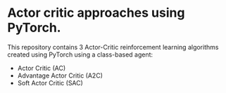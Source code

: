 # Actor critic approaches using PyTorch.
This repository contains 3 Actor-Critic reinforcement learning algorithms created using PyTorch using a class-based agent:
- Actor Critic (AC)
- Advantage Actor Critic (A2C)
- Soft Actor Critic (SAC)

